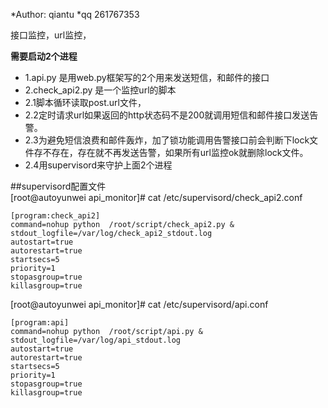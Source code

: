 
*Author: qiantu
*qq 261767353

接口监控，url监控，

**需要启动2个进程**
* 1.api.py 是用web.py框架写的2个用来发送短信，和邮件的接口
* 2.check_api2.py 是一个监控url的脚本
*    2.1脚本循环读取post.url文件，
*    2.2定时请求url如果返回的http状态码不是200就调用短信和邮件接口发送告警。
*    2.3为避免短信浪费和邮件轰炸，加了锁功能调用告警接口前会判断下lock文件存不存在，存在就不再发送告警，如果所有url监控ok就删除lock文件。
*    2.4用supervisord来守护上面2个进程

##supervisord配置文件  
[root@autoyunwei api_monitor]# cat /etc/supervisord/check_api2.conf 
```
[program:check_api2]
command=nohup python  /root/script/check_api2.py &
stdout_logfile=/var/log/check_api2_stdout.log
autostart=true
autorestart=true
startsecs=5
priority=1
stopasgroup=true
killasgroup=true
```


[root@autoyunwei api_monitor]# cat /etc/supervisord/api.conf 
```
[program:api]
command=nohup python  /root/script/api.py &
stdout_logfile=/var/log/api_stdout.log
autostart=true
autorestart=true
startsecs=5
priority=1
stopasgroup=true
killasgroup=true
```
